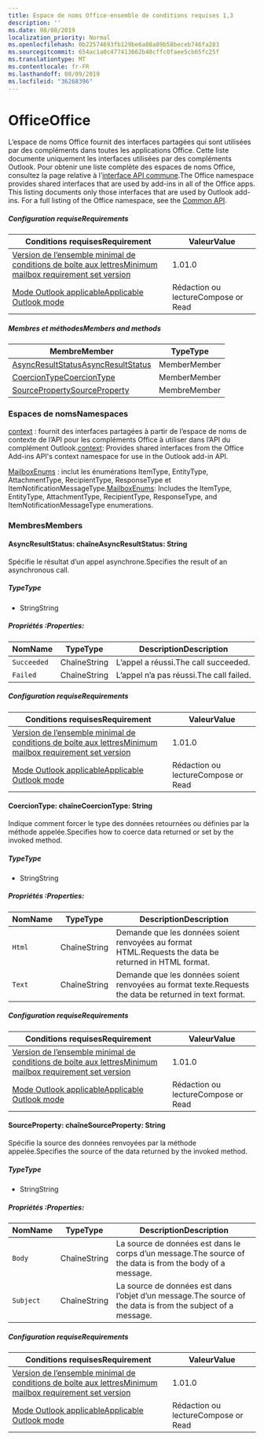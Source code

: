 ```yaml
---
title: Espace de noms Office-ensemble de conditions requises 1,3
description: ''
ms.date: 08/08/2019
localization_priority: Normal
ms.openlocfilehash: 0b22574693fb129be6a08a89b58beceb746fa283
ms.sourcegitcommit: 654ac1a0c477413662b48cffc0faee5cb65fc25f
ms.translationtype: MT
ms.contentlocale: fr-FR
ms.lasthandoff: 08/09/2019
ms.locfileid: "36268396"
---
```

# <a name="office"></a><span data-ttu-id="12a8f-102">Office</span><span class="sxs-lookup"><span data-stu-id="12a8f-102">Office</span></span>

<span data-ttu-id="12a8f-p101">L’espace de noms Office fournit des interfaces partagées qui sont utilisées par des compléments dans toutes les applications Office. Cette liste documente uniquement les interfaces utilisées par des compléments Outlook. Pour obtenir une liste complète des espaces de noms Office, consultez la page relative à l’[interface API commune](/javascript/api/office).</span><span class="sxs-lookup"><span data-stu-id="12a8f-p101">The Office namespace provides shared interfaces that are used by add-ins in all of the Office apps. This listing documents only those interfaces that are used by Outlook add-ins. For a full listing of the Office namespace, see the [Common API](/javascript/api/office).</span></span>

##### <a name="requirements"></a><span data-ttu-id="12a8f-105">Configuration requise</span><span class="sxs-lookup"><span data-stu-id="12a8f-105">Requirements</span></span>

|<span data-ttu-id="12a8f-106">Conditions requises</span><span class="sxs-lookup"><span data-stu-id="12a8f-106">Requirement</span></span>| <span data-ttu-id="12a8f-107">Valeur</span><span class="sxs-lookup"><span data-stu-id="12a8f-107">Value</span></span>|
|---|---|
|[<span data-ttu-id="12a8f-108">Version de l’ensemble minimal de conditions de boîte aux lettres</span><span class="sxs-lookup"><span data-stu-id="12a8f-108">Minimum mailbox requirement set version</span></span>](/office/dev/add-ins/reference/requirement-sets/outlook-api-requirement-sets)| <span data-ttu-id="12a8f-109">1.0</span><span class="sxs-lookup"><span data-stu-id="12a8f-109">1.0</span></span>|
|[<span data-ttu-id="12a8f-110">Mode Outlook applicable</span><span class="sxs-lookup"><span data-stu-id="12a8f-110">Applicable Outlook mode</span></span>](/outlook/add-ins/#extension-points)| <span data-ttu-id="12a8f-111">Rédaction ou lecture</span><span class="sxs-lookup"><span data-stu-id="12a8f-111">Compose or Read</span></span>|

##### <a name="members-and-methods"></a><span data-ttu-id="12a8f-112">Membres et méthodes</span><span class="sxs-lookup"><span data-stu-id="12a8f-112">Members and methods</span></span>

| <span data-ttu-id="12a8f-113">Membre</span><span class="sxs-lookup"><span data-stu-id="12a8f-113">Member</span></span> | <span data-ttu-id="12a8f-114">Type</span><span class="sxs-lookup"><span data-stu-id="12a8f-114">Type</span></span> |
|--------|------|
| [<span data-ttu-id="12a8f-115">AsyncResultStatus</span><span class="sxs-lookup"><span data-stu-id="12a8f-115">AsyncResultStatus</span></span>](#asyncresultstatus-string) | <span data-ttu-id="12a8f-116">Member</span><span class="sxs-lookup"><span data-stu-id="12a8f-116">Member</span></span> |
| [<span data-ttu-id="12a8f-117">CoercionType</span><span class="sxs-lookup"><span data-stu-id="12a8f-117">CoercionType</span></span>](#coerciontype-string) | <span data-ttu-id="12a8f-118">Member</span><span class="sxs-lookup"><span data-stu-id="12a8f-118">Member</span></span> |
| [<span data-ttu-id="12a8f-119">SourceProperty</span><span class="sxs-lookup"><span data-stu-id="12a8f-119">SourceProperty</span></span>](#sourceproperty-string) | <span data-ttu-id="12a8f-120">Membre</span><span class="sxs-lookup"><span data-stu-id="12a8f-120">Member</span></span> |

### <a name="namespaces"></a><span data-ttu-id="12a8f-121">Espaces de noms</span><span class="sxs-lookup"><span data-stu-id="12a8f-121">Namespaces</span></span>

<span data-ttu-id="12a8f-122">[context](office.context.md) : fournit des interfaces partagées à partir de l’espace de noms de contexte de l’API pour les compléments Office à utiliser dans l’API du complément Outlook.</span><span class="sxs-lookup"><span data-stu-id="12a8f-122">[context](office.context.md): Provides shared interfaces from the Office Add-ins API's context namespace for use in the Outlook add-in API.</span></span>

<span data-ttu-id="12a8f-123">[MailboxEnums](/javascript/api/outlook/office.mailboxenums.attachmenttype?view=outlook-js-1.3) : inclut les énumérations ItemType, EntityType, AttachmentType, RecipientType, ResponseType et ItemNotificationMessageType.</span><span class="sxs-lookup"><span data-stu-id="12a8f-123">[MailboxEnums](/javascript/api/outlook/office.mailboxenums.attachmenttype?view=outlook-js-1.3): Includes the ItemType, EntityType, AttachmentType, RecipientType, ResponseType, and ItemNotificationMessageType enumerations.</span></span>

### <a name="members"></a><span data-ttu-id="12a8f-124">Membres</span><span class="sxs-lookup"><span data-stu-id="12a8f-124">Members</span></span>

#### <a name="asyncresultstatus-string"></a><span data-ttu-id="12a8f-125">AsyncResultStatus: chaîne</span><span class="sxs-lookup"><span data-stu-id="12a8f-125">AsyncResultStatus: String</span></span>

<span data-ttu-id="12a8f-126">Spécifie le résultat d’un appel asynchrone.</span><span class="sxs-lookup"><span data-stu-id="12a8f-126">Specifies the result of an asynchronous call.</span></span>

##### <a name="type"></a><span data-ttu-id="12a8f-127">Type</span><span class="sxs-lookup"><span data-stu-id="12a8f-127">Type</span></span>

*   <span data-ttu-id="12a8f-128">String</span><span class="sxs-lookup"><span data-stu-id="12a8f-128">String</span></span>

##### <a name="properties"></a><span data-ttu-id="12a8f-129">Propriétés :</span><span class="sxs-lookup"><span data-stu-id="12a8f-129">Properties:</span></span>

|<span data-ttu-id="12a8f-130">Nom</span><span class="sxs-lookup"><span data-stu-id="12a8f-130">Name</span></span>| <span data-ttu-id="12a8f-131">Type</span><span class="sxs-lookup"><span data-stu-id="12a8f-131">Type</span></span>| <span data-ttu-id="12a8f-132">Description</span><span class="sxs-lookup"><span data-stu-id="12a8f-132">Description</span></span>|
|---|---|---|
|`Succeeded`| <span data-ttu-id="12a8f-133">Chaîne</span><span class="sxs-lookup"><span data-stu-id="12a8f-133">String</span></span>|<span data-ttu-id="12a8f-134">L’appel a réussi.</span><span class="sxs-lookup"><span data-stu-id="12a8f-134">The call succeeded.</span></span>|
|`Failed`| <span data-ttu-id="12a8f-135">Chaîne</span><span class="sxs-lookup"><span data-stu-id="12a8f-135">String</span></span>|<span data-ttu-id="12a8f-136">L’appel n’a pas réussi.</span><span class="sxs-lookup"><span data-stu-id="12a8f-136">The call failed.</span></span>|

##### <a name="requirements"></a><span data-ttu-id="12a8f-137">Configuration requise</span><span class="sxs-lookup"><span data-stu-id="12a8f-137">Requirements</span></span>

|<span data-ttu-id="12a8f-138">Conditions requises</span><span class="sxs-lookup"><span data-stu-id="12a8f-138">Requirement</span></span>| <span data-ttu-id="12a8f-139">Valeur</span><span class="sxs-lookup"><span data-stu-id="12a8f-139">Value</span></span>|
|---|---|
|[<span data-ttu-id="12a8f-140">Version de l’ensemble minimal de conditions de boîte aux lettres</span><span class="sxs-lookup"><span data-stu-id="12a8f-140">Minimum mailbox requirement set version</span></span>](/office/dev/add-ins/reference/requirement-sets/outlook-api-requirement-sets)| <span data-ttu-id="12a8f-141">1.0</span><span class="sxs-lookup"><span data-stu-id="12a8f-141">1.0</span></span>|
|[<span data-ttu-id="12a8f-142">Mode Outlook applicable</span><span class="sxs-lookup"><span data-stu-id="12a8f-142">Applicable Outlook mode</span></span>](/outlook/add-ins/#extension-points)| <span data-ttu-id="12a8f-143">Rédaction ou lecture</span><span class="sxs-lookup"><span data-stu-id="12a8f-143">Compose or Read</span></span>|

#### <a name="coerciontype-string"></a><span data-ttu-id="12a8f-144">CoercionType: chaîne</span><span class="sxs-lookup"><span data-stu-id="12a8f-144">CoercionType: String</span></span>

<span data-ttu-id="12a8f-145">Indique comment forcer le type des données retournées ou définies par la méthode appelée.</span><span class="sxs-lookup"><span data-stu-id="12a8f-145">Specifies how to coerce data returned or set by the invoked method.</span></span>

##### <a name="type"></a><span data-ttu-id="12a8f-146">Type</span><span class="sxs-lookup"><span data-stu-id="12a8f-146">Type</span></span>

*   <span data-ttu-id="12a8f-147">String</span><span class="sxs-lookup"><span data-stu-id="12a8f-147">String</span></span>

##### <a name="properties"></a><span data-ttu-id="12a8f-148">Propriétés :</span><span class="sxs-lookup"><span data-stu-id="12a8f-148">Properties:</span></span>

|<span data-ttu-id="12a8f-149">Nom</span><span class="sxs-lookup"><span data-stu-id="12a8f-149">Name</span></span>| <span data-ttu-id="12a8f-150">Type</span><span class="sxs-lookup"><span data-stu-id="12a8f-150">Type</span></span>| <span data-ttu-id="12a8f-151">Description</span><span class="sxs-lookup"><span data-stu-id="12a8f-151">Description</span></span>|
|---|---|---|
|`Html`| <span data-ttu-id="12a8f-152">Chaîne</span><span class="sxs-lookup"><span data-stu-id="12a8f-152">String</span></span>|<span data-ttu-id="12a8f-153">Demande que les données soient renvoyées au format HTML.</span><span class="sxs-lookup"><span data-stu-id="12a8f-153">Requests the data be returned in HTML format.</span></span>|
|`Text`| <span data-ttu-id="12a8f-154">Chaîne</span><span class="sxs-lookup"><span data-stu-id="12a8f-154">String</span></span>|<span data-ttu-id="12a8f-155">Demande que les données soient renvoyées au format texte.</span><span class="sxs-lookup"><span data-stu-id="12a8f-155">Requests the data be returned in text format.</span></span>|

##### <a name="requirements"></a><span data-ttu-id="12a8f-156">Configuration requise</span><span class="sxs-lookup"><span data-stu-id="12a8f-156">Requirements</span></span>

|<span data-ttu-id="12a8f-157">Conditions requises</span><span class="sxs-lookup"><span data-stu-id="12a8f-157">Requirement</span></span>| <span data-ttu-id="12a8f-158">Valeur</span><span class="sxs-lookup"><span data-stu-id="12a8f-158">Value</span></span>|
|---|---|
|[<span data-ttu-id="12a8f-159">Version de l’ensemble minimal de conditions de boîte aux lettres</span><span class="sxs-lookup"><span data-stu-id="12a8f-159">Minimum mailbox requirement set version</span></span>](/office/dev/add-ins/reference/requirement-sets/outlook-api-requirement-sets)| <span data-ttu-id="12a8f-160">1.0</span><span class="sxs-lookup"><span data-stu-id="12a8f-160">1.0</span></span>|
|[<span data-ttu-id="12a8f-161">Mode Outlook applicable</span><span class="sxs-lookup"><span data-stu-id="12a8f-161">Applicable Outlook mode</span></span>](/outlook/add-ins/#extension-points)| <span data-ttu-id="12a8f-162">Rédaction ou lecture</span><span class="sxs-lookup"><span data-stu-id="12a8f-162">Compose or Read</span></span>|

#### <a name="sourceproperty-string"></a><span data-ttu-id="12a8f-163">SourceProperty: chaîne</span><span class="sxs-lookup"><span data-stu-id="12a8f-163">SourceProperty: String</span></span>

<span data-ttu-id="12a8f-164">Spécifie la source des données renvoyées par la méthode appelée.</span><span class="sxs-lookup"><span data-stu-id="12a8f-164">Specifies the source of the data returned by the invoked method.</span></span>

##### <a name="type"></a><span data-ttu-id="12a8f-165">Type</span><span class="sxs-lookup"><span data-stu-id="12a8f-165">Type</span></span>

*   <span data-ttu-id="12a8f-166">String</span><span class="sxs-lookup"><span data-stu-id="12a8f-166">String</span></span>

##### <a name="properties"></a><span data-ttu-id="12a8f-167">Propriétés :</span><span class="sxs-lookup"><span data-stu-id="12a8f-167">Properties:</span></span>

|<span data-ttu-id="12a8f-168">Nom</span><span class="sxs-lookup"><span data-stu-id="12a8f-168">Name</span></span>| <span data-ttu-id="12a8f-169">Type</span><span class="sxs-lookup"><span data-stu-id="12a8f-169">Type</span></span>| <span data-ttu-id="12a8f-170">Description</span><span class="sxs-lookup"><span data-stu-id="12a8f-170">Description</span></span>|
|---|---|---|
|`Body`| <span data-ttu-id="12a8f-171">Chaîne</span><span class="sxs-lookup"><span data-stu-id="12a8f-171">String</span></span>|<span data-ttu-id="12a8f-172">La source de données est dans le corps d’un message.</span><span class="sxs-lookup"><span data-stu-id="12a8f-172">The source of the data is from the body of a message.</span></span>|
|`Subject`| <span data-ttu-id="12a8f-173">Chaîne</span><span class="sxs-lookup"><span data-stu-id="12a8f-173">String</span></span>|<span data-ttu-id="12a8f-174">La source de données est dans l’objet d’un message.</span><span class="sxs-lookup"><span data-stu-id="12a8f-174">The source of the data is from the subject of a message.</span></span>|

##### <a name="requirements"></a><span data-ttu-id="12a8f-175">Configuration requise</span><span class="sxs-lookup"><span data-stu-id="12a8f-175">Requirements</span></span>

|<span data-ttu-id="12a8f-176">Conditions requises</span><span class="sxs-lookup"><span data-stu-id="12a8f-176">Requirement</span></span>| <span data-ttu-id="12a8f-177">Valeur</span><span class="sxs-lookup"><span data-stu-id="12a8f-177">Value</span></span>|
|---|---|
|[<span data-ttu-id="12a8f-178">Version de l’ensemble minimal de conditions de boîte aux lettres</span><span class="sxs-lookup"><span data-stu-id="12a8f-178">Minimum mailbox requirement set version</span></span>](/office/dev/add-ins/reference/requirement-sets/outlook-api-requirement-sets)| <span data-ttu-id="12a8f-179">1.0</span><span class="sxs-lookup"><span data-stu-id="12a8f-179">1.0</span></span>|
|[<span data-ttu-id="12a8f-180">Mode Outlook applicable</span><span class="sxs-lookup"><span data-stu-id="12a8f-180">Applicable Outlook mode</span></span>](/outlook/add-ins/#extension-points)| <span data-ttu-id="12a8f-181">Rédaction ou lecture</span><span class="sxs-lookup"><span data-stu-id="12a8f-181">Compose or Read</span></span>|
